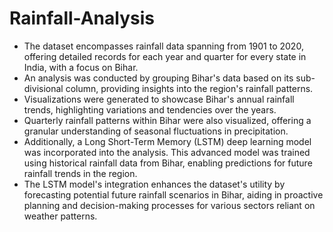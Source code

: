 # Rainfall-Analysis

- The dataset encompasses rainfall data spanning from 1901 to 2020, offering detailed records for each year and quarter for every state in India, with a focus on Bihar.
- An analysis was conducted by grouping Bihar's data based on its sub-divisional column, providing insights into the region's rainfall patterns.
- Visualizations were generated to showcase Bihar's annual rainfall trends, highlighting variations and tendencies over the years.
- Quarterly rainfall patterns within Bihar were also visualized, offering a granular understanding of seasonal fluctuations in precipitation.
- Additionally, a Long Short-Term Memory (LSTM) deep learning model was incorporated into the analysis. This advanced model was trained using historical rainfall data from Bihar, enabling predictions for future rainfall trends in the region.
- The LSTM model's integration enhances the dataset's utility by forecasting potential future rainfall scenarios in Bihar, aiding in proactive planning and decision-making processes for various sectors reliant on weather patterns.
